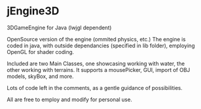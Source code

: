 # jEngine3D
3DGameEngine for Java (lwjgl dependent)

OpenSource version of the engine (ommited physics, etc.)
The engine is coded in java, with outside dependancies (specified in lib folder), employing OpenGL for shader coding.

Included are two Main Classes, one showcasing working with water, the other working with terrains.
It supports a mousePicker, GUI, import of OBJ models, skyBox, and more.

Lots of code left in the comments, as a gentle guidance of possibilities.

All are free to employ and modify for personal use.

